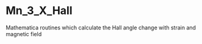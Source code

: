 # Mn_3_X_Hall
Mathematica routines which calculate the Hall angle change with strain and magnetic field
